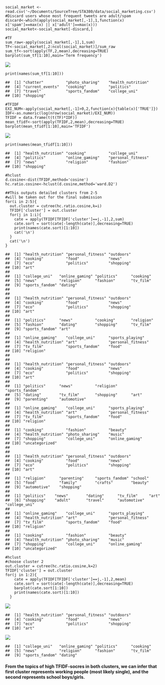     social_market <- read.csv('~/Documents/SourceTree/STA380/data/social_marketing.csv')
    #Discard users whose most frequent tweets are adult/spam
    discard<-which(apply(social_market[,-1],1,function(x) x['spam']==max(x) || x['adult']==max(x)))
    social_market<-social_market[-discard,]

    #TF
    sum_raw<-apply(social_market[,-1],1,sum)
    TF<-social_market[,2:ncol(social_market)]/sum_raw
    sum_tf<-sort(apply(TF,2,mean),decreasing=TRUE)
    barplot(sum_tf[1:10],main='Term frequency')

![](HW_3_files/figure-markdown_strict/unnamed-chunk-2-1.png)

    print(names(sum_tf[1:10]))

    ##  [1] "chatter"          "photo_sharing"    "health_nutrition"
    ##  [4] "current_events"   "cooking"          "politics"        
    ##  [7] "travel"           "sports_fandom"    "college_uni"     
    ## [10] "shopping"

    #TFIDF
    EXI_NUM<-apply(social_market[,-1]>0,2,function(x){table(x)['TRUE']})
    IDF<-as.numeric(log(nrow(social_market)/EXI_NUM))
    TFIDF = data.frame(t(t(TF)*IDF))
    mean_tfidf<-sort(apply(TFIDF,2,mean),decreasing=TRUE)
    barplot(mean_tfidf[1:10],main='TFIDF')

![](HW_3_files/figure-markdown_strict/unnamed-chunk-3-1.png)

    print(names(mean_tfidf[1:10]))

    ##  [1] "health_nutrition" "cooking"          "college_uni"     
    ##  [4] "politics"         "online_gaming"    "personal_fitness"
    ##  [7] "news"             "religion"         "fashion"         
    ## [10] "shopping"

    #hclust
    d.cosine<-dist(TFIDF,method='cosine')
    hc.ratio.cosine<-hclust(d.cosine,method='ward.D2')

    ##This outputs detailed clusters from 2-5
    #will be taken out for the final submission
    for(i in 2:5){
      out.cluster = cutree(hc.ratio.cosine,k=i)
      TFIDF['cluster'] = out.cluster
      for(j in 1:i){
        cate = apply(TFIDF[TFIDF['cluster']==j,-1],2,sum)
        cate.sort = sort(cate[-length(cate)],decreasing=TRUE)
        print(names(cate.sort)[1:10])
        cat('\n')
      }
      cat('\n')
    }

    ##  [1] "health_nutrition" "personal_fitness" "outdoors"        
    ##  [4] "cooking"          "food"             "news"            
    ##  [7] "eco"              "politics"         "shopping"        
    ## [10] "art"             
    ## 
    ##  [1] "college_uni"   "online_gaming" "politics"      "cooking"      
    ##  [5] "news"          "religion"      "fashion"       "tv_film"      
    ##  [9] "sports_fandom" "dating"       
    ## 
    ## 
    ##  [1] "health_nutrition" "personal_fitness" "outdoors"        
    ##  [4] "cooking"          "food"             "news"            
    ##  [7] "eco"              "politics"         "shopping"        
    ## [10] "art"             
    ## 
    ##  [1] "politics"      "news"          "cooking"       "religion"     
    ##  [5] "fashion"       "dating"        "shopping"      "tv_film"      
    ##  [9] "sports_fandom" "art"          
    ## 
    ##  [1] "online_gaming"    "college_uni"      "sports_playing"  
    ##  [4] "health_nutrition" "art"              "personal_fitness"
    ##  [7] "tv_film"          "sports_fandom"    "food"            
    ## [10] "religion"        
    ## 
    ## 
    ##  [1] "health_nutrition" "personal_fitness" "outdoors"        
    ##  [4] "cooking"          "food"             "news"            
    ##  [7] "eco"              "politics"         "shopping"        
    ## [10] "art"             
    ## 
    ##  [1] "politics"      "news"          "religion"      "sports_fandom"
    ##  [5] "dating"        "tv_film"       "shopping"      "art"          
    ##  [9] "parenting"     "automotive"   
    ## 
    ##  [1] "online_gaming"    "college_uni"      "sports_playing"  
    ##  [4] "health_nutrition" "art"              "personal_fitness"
    ##  [7] "tv_film"          "sports_fandom"    "food"            
    ## [10] "religion"        
    ## 
    ##  [1] "cooking"          "fashion"          "beauty"          
    ##  [4] "health_nutrition" "photo_sharing"    "music"           
    ##  [7] "shopping"         "college_uni"      "online_gaming"   
    ## [10] "uncategorized"   
    ## 
    ## 
    ##  [1] "health_nutrition" "personal_fitness" "outdoors"        
    ##  [4] "cooking"          "food"             "news"            
    ##  [7] "eco"              "politics"         "shopping"        
    ## [10] "art"             
    ## 
    ##  [1] "religion"      "parenting"     "sports_fandom" "school"       
    ##  [5] "food"          "family"        "crafts"        "beauty"       
    ##  [9] "automotive"    "shopping"     
    ## 
    ##  [1] "politics"    "news"        "dating"      "tv_film"     "art"        
    ##  [6] "shopping"    "adult"       "travel"      "automotive"  "college_uni"
    ## 
    ##  [1] "online_gaming"    "college_uni"      "sports_playing"  
    ##  [4] "health_nutrition" "art"              "personal_fitness"
    ##  [7] "tv_film"          "sports_fandom"    "food"            
    ## [10] "religion"        
    ## 
    ##  [1] "cooking"          "fashion"          "beauty"          
    ##  [4] "health_nutrition" "photo_sharing"    "music"           
    ##  [7] "shopping"         "college_uni"      "online_gaming"   
    ## [10] "uncategorized"

    #hclust
    #choose cluster 2
    out.cluster = cutree(hc.ratio.cosine,k=2)
    TFIDF['cluster'] = out.cluster
    for(j in 1:2){
        cate = apply(TFIDF[TFIDF['cluster']==j,-1],2,mean)
        cate.sort = sort(cate[-length(cate)],decreasing=TRUE)
        barplot(cate.sort[1:10])
        print(names(cate.sort)[1:10])
      }

![](HW_3_files/figure-markdown_strict/unnamed-chunk-6-1.png)

    ##  [1] "health_nutrition" "personal_fitness" "outdoors"        
    ##  [4] "cooking"          "food"             "news"            
    ##  [7] "eco"              "politics"         "shopping"        
    ## [10] "art"

![](HW_3_files/figure-markdown_strict/unnamed-chunk-6-2.png)

    ##  [1] "college_uni"   "online_gaming" "politics"      "cooking"      
    ##  [5] "news"          "religion"      "fashion"       "tv_film"      
    ##  [9] "sports_fandom" "dating"

#### From the topics of high TFIDF-socres in both clusters, we can infer that first cluster represents working people (most likely single), and the second represents school boys/girls.
